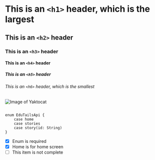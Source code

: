 # This is an `<h1>` header, which is the largest
## This is an `<h2>` header
### This is an `<h3>` header
#### This is an `<h4>` header
##### This is an `<h5>` header
###### This is an `<h6>` header, which is the smallest

![Image of Yaktocat](https://octodex.github.com/images/yaktocat.png)

```

enum EduTailsApi {
    case home
    case stories
    case story(id: String)
}

```

- [x] Enum is required
- [x] Home is for home screen
- [ ] This item is not complete
